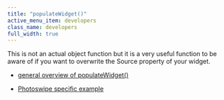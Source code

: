 ```yaml
---
title: "populateWidget()"
active_menu_item: developers
class_name: developers
full_width: true
---
```



This is not an actual object function but it is a very useful function to be aware of if you want to overwrite the Source property of your widget.

 - [general overview of populateWidget()](../../widget-data-state-manipulation/populatewidget()/index)

 - [Photoswipe specific example](../../widget-data-state-manipulation/populatewidget()/photoswipe-example)

